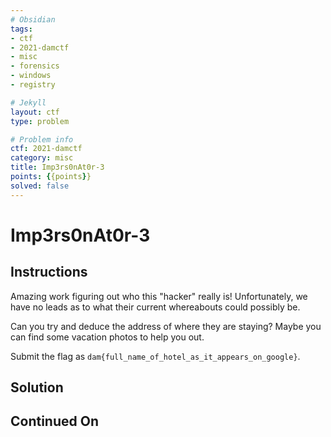 ```yaml
---
# Obsidian
tags:
- ctf
- 2021-damctf
- misc
- forensics
- windows
- registry

# Jekyll
layout: ctf
type: problem

# Problem info
ctf: 2021-damctf
category: misc
title: Imp3rs0nAt0r-3
points: {{points}}
solved: false
---
```


# Imp3rs0nAt0r-3

## Instructions

Amazing work figuring out who this "hacker" really is! Unfortunately, we have no leads as to what their current whereabouts could possibly be.

Can you try and deduce the address of where they are staying? Maybe you can find some vacation photos to help you out.

Submit the flag as `dam{full_name_of_hotel_as_it_appears_on_google}`.

## Solution



## Continued On


